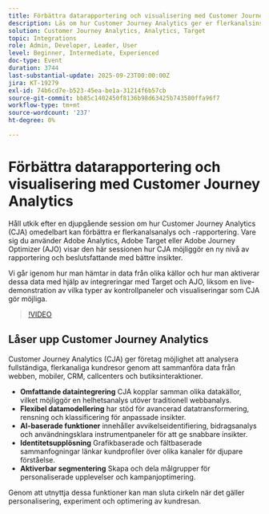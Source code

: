 ```yaml
---
title: Förbättra datarapportering och visualisering med Customer Journey Analytics
description: Läs om hur Customer Journey Analytics ger er flerkanalsinsikter, kan integreras med Target & Adobe Journey Optimizer och kan leverera avancerade instrumentpaneler för smartare beslut.
solution: Customer Journey Analytics, Analytics, Target
topic: Integrations
role: Admin, Developer, Leader, User
level: Beginner, Intermediate, Experienced
doc-type: Event
duration: 3744
last-substantial-update: 2025-09-23T00:00:00Z
jira: KT-19279
exl-id: 74b6cd7e-b523-45ea-be1a-31214f6b57cb
source-git-commit: bb85c1402450f8136b98d63425b743580ffa96f7
workflow-type: tm+mt
source-wordcount: '237'
ht-degree: 0%

---
```


# Förbättra datarapportering och visualisering med Customer Journey Analytics

Håll utkik efter en djupgående session om hur Customer Journey Analytics (CJA) omedelbart kan förbättra er flerkanalsanalys och -rapportering. Vare sig du använder Adobe Analytics, Adobe Target eller Adobe Journey Optimizer (AJO) visar den här sessionen hur CJA möjliggör en ny nivå av rapportering och beslutsfattande med bättre insikter.

Vi går igenom hur man hämtar in data från olika källor och hur man aktiverar dessa data med hjälp av integreringar med Target och AJO, liksom en live-demonstration av vilka typer av kontrollpaneler och visualiseringar som CJA gör möjliga.

>[!VIDEO](https://video.tv.adobe.com/v/3475187/?learn=on&enablevpops)

## Låser upp Customer Journey Analytics

Customer Journey Analytics (CJA) ger företag möjlighet att analysera fullständiga, flerkanaliga kundresor genom att sammanföra data från webben, mobiler, CRM, callcenters och butiksinteraktioner.

* **Omfattande dataintegrering** CJA kopplar samman olika datakällor, vilket möjliggör en helhetsanalys utöver traditionell webbanalys.
* **Flexibel datamodellering** har stöd för avancerad datatransformering, rensning och klassificering för anpassade insikter.
* **AI-baserade funktioner** innehåller avvikelseidentifiering, bidragsanalys och användningsklara instrumentpaneler för att ge snabbare insikter.
* **Identitetsupplösning** Grafikbaserade och fältbaserade sammanfogningar länkar kundprofiler över olika kanaler för djupare förståelse.
* **Aktiverbar segmentering** Skapa och dela målgrupper för personaliserade upplevelser och kampanjoptimering.

Genom att utnyttja dessa funktioner kan man sluta cirkeln när det gäller personalisering, experiment och optimering av kundresan.